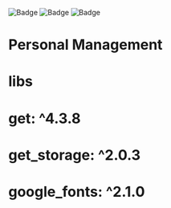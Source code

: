 ![Badge](https://img.shields.io/badge/+aEducação-FlutterTools-%231E90FF?style=for-the-badge&logo=ghost)
![Badge](https://img.shields.io/badge/Version-v1.0.0-%2332CD32?style=for-the-badge&logo=ghost)
![Badge](https://img.shields.io/amo/v/Mozilla?label=%2Ba%20Educa%C3%A7%C3%A3o)

# Personal Management

# libs

# get: ^4.3.8
# get_storage: ^2.0.3
# google_fonts: ^2.1.0
